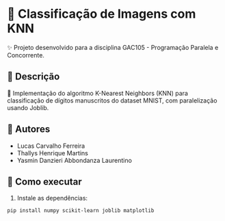 # 🔢 Classificação de Imagens com KNN

✨ Projeto desenvolvido para a disciplina GAC105 - Programação Paralela e Concorrente.

## 📝 Descrição

🧠 Implementação do algoritmo K-Nearest Neighbors (KNN) para classificação de dígitos manuscritos do dataset MNIST, com paralelização usando Joblib.

## 👥 Autores
- Lucas Carvalho Ferreira
- Thallys Henrique Martins
- Yasmin Danzieri Abbondanza Laurentino

## 🚀 Como executar
1. Instale as dependências:
```bash
pip install numpy scikit-learn joblib matplotlib

